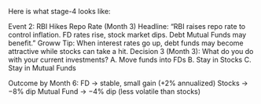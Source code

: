 Here is what stage-4 looks like: 

Event 2: RBI Hikes Repo Rate (Month 3)
Headline:
 “RBI raises repo rate to control inflation. FD rates rise, stock market dips. Debt Mutual Funds may benefit.”
Groww Tip: When interest rates go up, debt funds may become attractive while stocks can take a hit.
Decision 3 (Month 3): What do you do with your current investments?
A. Move funds into FDs
B. Stay in Stocks
C. Stay in Mutual Funds


Outcome by Month 6:
FD → stable, small gain (+2% annualized)
Stocks → −8% dip
Mutual Fund → −4% dip (less volatile than stocks)
